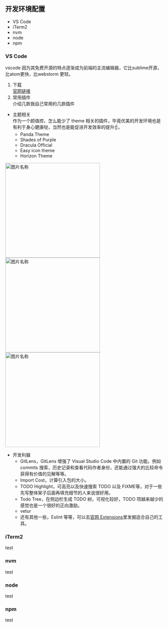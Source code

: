 ## 开发环境配置  
- VS Code
- iTerm2
- nvm
- node
- npm

### VS Code  
vscode 因为其免费开源的特点逐渐成为前端的主流编辑器，它比sublime开源，比atom更快，比webstorm 更轻。
1. 下载  
[官网链接](https://code.visualstudio.com/)
2. 常用插件  
介绍几款我自己常用的几款插件
- 主题相关   
作为一个颜值控，怎么能少了 theme 相关的插件，毕竟优美的开发环境也是有利于身心健康哒，当然也是能促进开发效率的提升:point_up:。   
  - Panda Theme  
  - Shades of Purple  
  - Dracula Official
  - Easy icon theme
  - Horizon Theme  
<div align="left">
  <img src="//i.loli.net/2019/06/05/5cf6a50693bc890261.png" width = "300" alt="图片名称" />
  <img src="//i.loli.net/2019/06/05/5cf6a54acda3389861.png" width = "300" alt="图片名称" />
  <img src="//i.loli.net/2019/06/05/5cf6a5a149cfb17581.jpeg" width = "300" alt="图片名称" />
</div>   

- 开发利器   
  - GitLens，GitLens 增强了 Visual Studio Code 中内置的 Git 功能。例如 commits 搜索，历史记录和查看代码作者身份，还能通过强大的比较命令获得有价值的见解等等。
  - Import Cost，计算引入包的大小。  
  - TODO Highlight，可高亮以及快速搜索 TODO 以及 FIXME等，对于一些先写整体架子后面再填充细节的人来说很好用。
  - Todo Tree，在侧边栏生成 TODO 树，可视化较好，TODO 项越来越少的感觉也是一个很好的正向激励。
  - vetur
  - 还有其他一些，Eslint 等等，可以去[官网 Extensions](https://marketplace.visualstudio.com/VSCode)里发掘适合自己的工具。

### iTerm2
test
### nvm
test
### node
test
### npm
test






